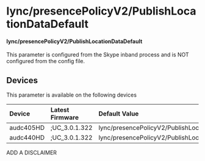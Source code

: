 ﻿---
description: lync/presencePolicyV2/PublishLocationDataDefault
search:
    keywords: ['lync','presencePolicyV2','PublishLocationDataDefault']
---

# lync/presencePolicyV2/PublishLocationDataDefault

#### lync/presencePolicyV2/PublishLocationDataDefault

This parameter is configured from the Skype inband process and is NOT configured from the config file.



## Devices
This parameter is available on the following devices

| Device | Latest Firmware | Default Value |
|:---|:---|:---|
| audc405HD | ;UC_3.0.1.322 | lync/presencePolicyV2/PublishLocationDataDefault=0 
| audc440HD | ;UC_3.0.1.322 | lync/presencePolicyV2/PublishLocationDataDefault=0 

ADD A DISCLAIMER
